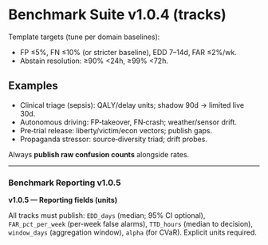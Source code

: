 # Benchmark Suite v1.0.4 (tracks)

Template targets (tune per domain baselines):
- FP ≤5%, FN ≤10% (or stricter baseline), EDD 7–14d, FAR ≤2%/wk.
- Abstain resolution: ≥90% <24h, ≥99% <72h.

## Examples
- Clinical triage (sepsis): QALY/delay units; shadow 90d → limited live 30d.
- Autonomous driving: FP‑takeover, FN‑crash; weather/sensor drift.
- Pre‑trial release: liberty/victim/econ vectors; publish gaps.
- Propaganda stressor: source‑diversity triad; drift probes.

Always **publish raw confusion counts** alongside rates.


---
### Benchmark Reporting v1.0.5
**v1.0.5 — Reporting fields (units)**

All tracks must publish: `EDD_days` (median; 95% CI optional), `FAR_pct_per_week` (per‑week false alarms), `TTD_hours` (median to decision), `window_days` (aggregation window), `alpha` (for CVaR). Explicit units required.
